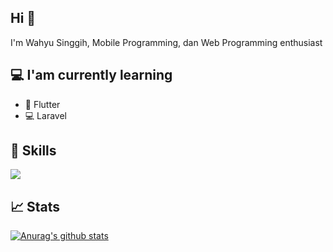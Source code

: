 
## Hi :wave:

 I'm Wahyu Singgih, Mobile Programming, dan Web Programming enthusiast

## 💻 I'am currently learning

- 📱 Flutter
- 💻 Laravel

## 🔎 Skills
![](https://img.shields.io/badge/Code-Flutter-informational?style=flat&logo=flutter&color=02569B)
<!--![](https://img.shields.io/badge/Tools-Photoshop-informational?style=flat&logo=adobephotoshop&color=31A8FF)-->

## 📈 Stats
[![Anurag's github stats](https://github-readme-stats.vercel.app/api?username=wahyusinggihw)](https://github.com/wahyusinggihw)

<!--[![Visitors](https://visitor-badge.glitch.me/badge?page_id=wahyusinggihw.wahyusinggihw)](https://wahyusinggihw.github.io/)
